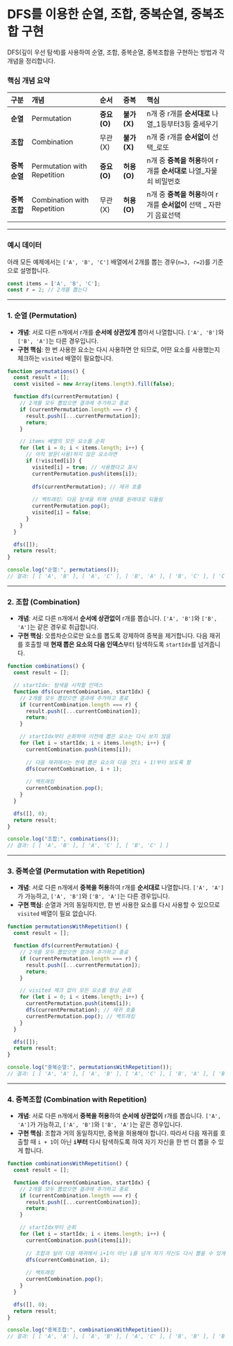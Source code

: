 # DFS를 이용한 순열, 조합, 중복순열, 중복조합 구현

DFS(깊이 우선 탐색)를 사용하여 순열, 조합, 중복순열, 중복조합을 구현하는 방법과 각 개념을 정리합니다.

### 핵심 개념 요약

| 구분       | 개념                          | 순서         | 중복         | 핵심                                           |
| :------- | :-------------------------- | :--------- | :--------- | :------------------------------------------- |
| **순열**   | Permutation                 | **중요 (O)** | **불가 (X)** | n개 중 r개를 **순서대로** 나열_1등부터3등 줄세우기             |
| **조합**   | Combination                 | 무관 (X)     | **불가 (X)** | n개 중 r개를 **순서없이** 선택_로또                      |
| **중복순열** | Permutation with Repetition | **중요 (O)** | **허용 (O)** | n개 중 **중복을 허용**하여 r개를 **순서대로** 나열_자물쇠 비밀번호   |
| **중복조합** | Combination with Repetition | 무관 (X)     | **허용 (O)** | n개 중 **중복을 허용**하여 r개를 **순서없이** 선택 _ 자판기 음료선택 |

---

### 예시 데이터

아래 모든 예제에서는 `['A', 'B', 'C']` 배열에서 2개를 뽑는 경우(`n=3, r=2`)를 기준으로 설명합니다.

```javascript
const items = ['A', 'B', 'C'];
const r = 2; // 2개를 뽑는다
```

---

### 1. 순열 (Permutation)

- **개념**: 서로 다른 n개에서 r개를 **순서에 상관있게** 뽑아서 나열합니다. `['A', 'B']`와 `['B', 'A']`는 다른 경우입니다.
- **구현 핵심**: 한 번 사용한 요소는 다시 사용하면 안 되므로, 어떤 요소를 사용했는지 체크하는 `visited` 배열이 필요합니다.

```javascript
function permutations() {
  const result = [];
  const visited = new Array(items.length).fill(false);

  function dfs(currentPermutation) {
    // 2개를 모두 뽑았으면 결과에 추가하고 종료
    if (currentPermutation.length === r) {
      result.push([...currentPermutation]);
      return;
    }

    // items 배열의 모든 요소를 순회
    for (let i = 0; i < items.length; i++) {
      // 아직 방문(사용)하지 않은 요소라면
      if (!visited[i]) {
        visited[i] = true; // 사용했다고 표시
        currentPermutation.push(items[i]);
        
        dfs(currentPermutation); // 재귀 호출
        
        // 백트래킹: 다음 탐색을 위해 상태를 원래대로 되돌림
        currentPermutation.pop(); 
        visited[i] = false;
      }
    }
  }

  dfs([]);
  return result;
}

console.log("순열:", permutations());
// 결과: [ [ 'A', 'B' ], [ 'A', 'C' ], [ 'B', 'A' ], [ 'B', 'C' ], [ 'C', 'A' ], [ 'C', 'B' ] ]
```

---

### 2. 조합 (Combination)

- **개념**: 서로 다른 n개에서 **순서에 상관없이** r개를 뽑습니다. `['A', 'B']`와 `['B', 'A']`는 같은 경우로 취급합니다.
- **구현 핵심**: 오름차순으로만 요소를 뽑도록 강제하여 중복을 제거합니다. 다음 재귀를 호출할 때 **현재 뽑은 요소의 다음 인덱스**부터 탐색하도록 `startIdx`를 넘겨줍니다.

```javascript
function combinations() {
  const result = [];

  // startIdx: 탐색을 시작할 인덱스
  function dfs(currentCombination, startIdx) {
    // 2개를 모두 뽑았으면 결과에 추가하고 종료
    if (currentCombination.length === r) {
      result.push([...currentCombination]);
      return;
    }

    // startIdx부터 순회하여 이전에 뽑은 요소는 다시 보지 않음
    for (let i = startIdx; i < items.length; i++) {
      currentCombination.push(items[i]);
      
      // 다음 재귀에서는 현재 뽑은 요소의 다음 것(i + 1)부터 보도록 함
      dfs(currentCombination, i + 1);
      
      // 백트래킹
      currentCombination.pop();
    }
  }

  dfs([], 0);
  return result;
}

console.log("조합:", combinations());
// 결과: [ [ 'A', 'B' ], [ 'A', 'C' ], [ 'B', 'C' ] ]
```

---

### 3. 중복순열 (Permutation with Repetition)

- **개념**: 서로 다른 n개에서 **중복을 허용**하여 r개를 **순서대로** 나열합니다. `['A', 'A']`가 가능하고, `['A', 'B']`와 `['B', 'A']`는 다른 경우입니다.
- **구현 핵심**: 순열과 거의 동일하지만, 한 번 사용한 요소를 다시 사용할 수 있으므로 `visited` 배열이 필요 없습니다.

```javascript
function permutationsWithRepetition() {
  const result = [];

  function dfs(currentPermutation) {
    // 2개를 모두 뽑았으면 결과에 추가하고 종료
    if (currentPermutation.length === r) {
      result.push([...currentPermutation]);
      return;
    }

    // visited 체크 없이 모든 요소를 항상 순회
    for (let i = 0; i < items.length; i++) {
      currentPermutation.push(items[i]);
      dfs(currentPermutation); // 재귀 호출
      currentPermutation.pop(); // 백트래킹
    }
  }

  dfs([]);
  return result;
}

console.log("중복순열:", permutationsWithRepetition());
// 결과: [ [ 'A', 'A' ], [ 'A', 'B' ], [ 'A', 'C' ], [ 'B', 'A' ], [ 'B', 'B' ], [ 'B', 'C' ], [ 'C', 'A' ], [ 'C', 'B' ], [ 'C', 'C' ] ]
```

---

### 4. 중복조합 (Combination with Repetition)

- **개념**: 서로 다른 n개에서 **중복을 허용**하여 **순서에 상관없이** r개를 뽑습니다. `['A', 'A']`가 가능하고, `['A', 'B']`와 `['B', 'A']`는 같은 경우입니다.
- **구현 핵심**: 조합과 거의 동일하지만, 중복을 허용해야 합니다. 따라서 다음 재귀를 호출할 때 `i + 1`이 아닌 **`i`부터** 다시 탐색하도록 하여 자기 자신을 한 번 더 뽑을 수 있게 합니다.

```javascript
function combinationsWithRepetition() {
  const result = [];

  function dfs(currentCombination, startIdx) {
    // 2개를 모두 뽑았으면 결과에 추가하고 종료
    if (currentCombination.length === r) {
      result.push([...currentCombination]);
      return;
    }

    // startIdx부터 순회
    for (let i = startIdx; i < items.length; i++) {
      currentCombination.push(items[i]);
      
      // 조합과 달리 다음 재귀에서 i+1이 아닌 i를 넘겨 자기 자신도 다시 뽑을 수 있게 함
      dfs(currentCombination, i);
      
      // 백트래킹
      currentCombination.pop();
    }
  }

  dfs([], 0);
  return result;
}

console.log("중복조합:", combinationsWithRepetition());
// 결과: [ [ 'A', 'A' ], [ 'A', 'B' ], [ 'A', 'C' ], [ 'B', 'B' ], [ 'B', 'C' ], [ 'C', 'C' ] ]
```
